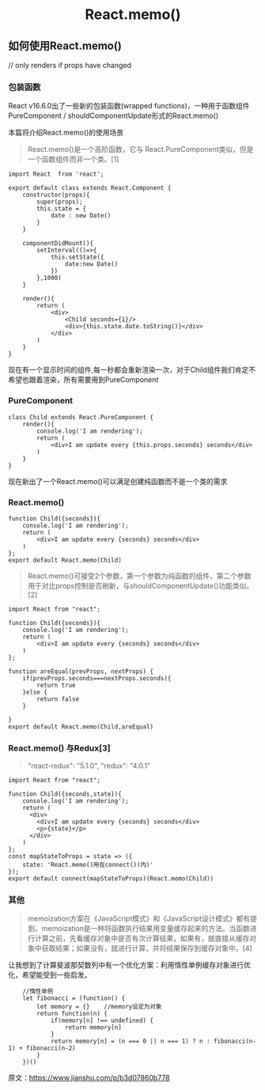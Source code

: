 # <center>**React.memo()**</center>
<article align="left" padding="0 12px">

## 如何使用React.memo()
// only renders if props have changed
### 包装函数
React v16.6.0出了一些新的包装函数(wrapped functions)，一种用于函数组件PureComponent / shouldComponentUpdate形式的React.memo()

本篇将介绍React.memo()的使用场景

>React.memo()是一个高阶函数，它与 React.PureComponent类似，但是一个函数组件而非一个类。[1]
```
import React  from 'react';

export default class extends React.Component {
    constructor(props){
        super(props);
        this.state = {
            date : new Date()
        }
    }

    componentDidMount(){
        setInterval(()=>{
            this.setState({
                date:new Date()
            })
        },1000)
    }

    render(){
        return (
            <div>
                <Child seconds={1}/>
                <div>{this.state.date.toString()}</div>
            </div>
        )
    }
}
```
现在有一个显示时间的组件,每一秒都会重新渲染一次，对于Child组件我们肯定不希望也跟着渲染，所有需要用到PureComponent

### PureComponent
```
class Child extends React.PureComponent {
    render(){
        console.log('I am rendering');
        return (
            <div>I am update every {this.props.seconds} seconds</div>
        )
    }
}
```
现在新出了一个React.memo()可以满足创建纯函数而不是一个类的需求

### React.memo()
```
function Child({seconds}){
    console.log('I am rendering');
    return (
        <div>I am update every {seconds} seconds</div>
    )
};
export default React.memo(Child)
```
>React.memo()可接受2个参数，第一个参数为纯函数的组件，第二个参数用于对比props控制是否刷新，与shouldComponentUpdate()功能类似。[2]
```
import React from "react";

function Child({seconds}){
    console.log('I am rendering');
    return (
        <div>I am update every {seconds} seconds</div>
    )
};

function areEqual(prevProps, nextProps) {
    if(prevProps.seconds===nextProps.seconds){
        return true
    }else {
        return false
    }

}
export default React.memo(Child,areEqual)
```
### React.memo() 与Redux[3]

>"react-redux": "5.1.0",
"redux": "4.0.1"
```
import React from "react";

function Child({seconds,state}){
    console.log('I am rendering');
    return (
      <div>
        <div>I am update every {seconds} seconds</div>
        <p>{state}</p>
      </div>
    )
};
const mapStateToProps = state => ({
    state: 'React.memo()用在connect()(内)'
});
export default connect(mapStateToProps)(React.memo(Child))
```
### 其他
>memoization方案在《JavaScript模式》和《JavaScript设计模式》都有提到。memoization是一种将函数执行结果用变量缓存起来的方法。当函数进行计算之前，先看缓存对象中是否有次计算结果，如果有，就直接从缓存对象中获取结果；如果没有，就进行计算，并将结果保存到缓存对象中。[4]

让我想到了计算斐波那契数列中有一个优化方案：利用惰性单例缓存对象进行优化，希望能受到一些启发。
```
    //惰性单例
    let fibonacci = (function() {
        let memory = {}    //memory设定为对象
        return function(n) {
            if(memory[n] !== undefined) {
                return memory[n]
            }
            return memory[n] = (n === 0 || n === 1) ? n : fibonacci(n-1) + fibonacci(n-2)
        }
    })()
```
原文：https://www.jianshu.com/p/b3d07860b778



</article>
